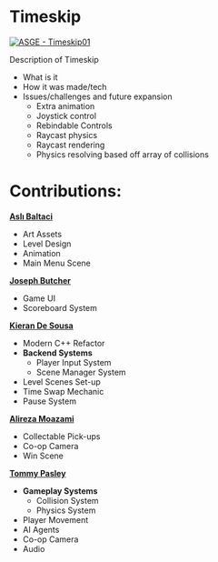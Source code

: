# Timeskip
[![ASGE - Timeskip01](https://user-images.githubusercontent.com/72137017/174453006-6940d361-482c-4b4a-9d38-8178eb60ac66.png)
](https://github.com/Kieran-De-Sousa/ASGE-Timeskip/blob/main/Screenshots/ASGE%20-%20Timeskip01.png)

Description of Timeskip
- What is it
- How it was made/tech
- Issues/challenges and future expansion
  - Extra animation
  - Joystick control
  - Rebindable Controls
  - Raycast physics
  - Raycast rendering
  - Physics resolving based off array of collisions
 
# Contributions:
**[Aslı Baltaci](https://aslibaltaci.github.io/)**
- Art Assets
- Level Design
- Animation
- Main Menu Scene

**[Joseph Butcher]()**
- Game UI
- Scoreboard System
 
**[Kieran De Sousa](https://kieran-de-sousa.github.io/)**
- Modern C++ Refactor
- **Backend Systems**
  - Player Input System
  - Scene Manager System
- Level Scenes Set-up
- Time Swap Mechanic
- Pause System 
 
**[Alireza Moazami]()**
- Collectable Pick-ups
- Co-op Camera
- Win Scene
 
**[Tommy Pasley](https://moosish.github.io/)**
- **Gameplay Systems**
  - Collision System
  - Physics System
- Player Movement
- AI Agents
- Co-op Camera
- Audio
